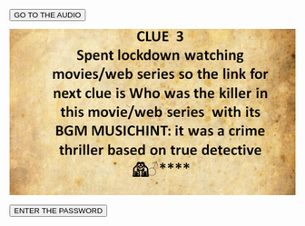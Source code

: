 


<a href="https://drive.google.com/file/d/1bt4pCj17pHz4LtPyQ-EuIxmHtN5C2FSk/view?usp=drivesdk"> <button>GO TO THE AUDIO</button></a>



![](C.PNG)






<a href=""> <button> ENTER THE PASSWORD </button></a>
